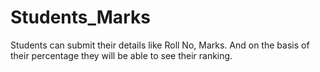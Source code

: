 # Students_Marks
Students can submit their details like Roll No, Marks. And on the basis of their percentage they will be able to see their ranking.
